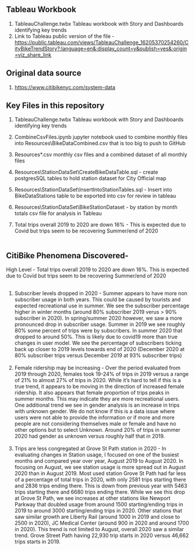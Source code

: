 ## Tableau Workbook
1) TableauChallenge.twbx  Tableau workbook with Story and Dashboards identifying key trends <br />
2) Link to Tableau public version of the file - https://public.tableau.com/views/TableauChallenge_16205370254260/CityBikeTrendStory?:language=en&:display_count=y&publish=yes&:origin=viz_share_link <br />

## Original data source
1) https://www.citibikenyc.com/system-data

## Key Files in this repository
1) TableauChallenge.twbx  Tableau workbook with Story and Dashboards identifying key trends <br />
2) CombineCsvFiles.ipynb jupyter notebook used to combine monthly files into Resources\BikeDataCombined.csv that is too big to push to GitHub<br />
3) Resources\*.csv monthly csv files and a combined dataset of all monthly files <br />
4) Resources\StationDataSet\CreateBikeDataTable.sql - create postgresSQL tables to hold station dataset for City Official map<br />
5) Resources\StationDataSet\InsertIntoStationTables.sql - Insert into BikeDataStations table to be exported into csv for review in tableau<br />
6) Resources\StationDataSet\BikeStationDataset - by station by month totals csv file for analysis in Tableau<br />


1) Total trips overall 2019 to 2020 are down 16% - This is expected due to Covid but trips seem to be recovering Summer/end of 2020<br /><br />

## CitiBike Phenomena Discovered- 
High Level -  Total trips overall 2019 to 2020 are down 16%.  This is expected due to Covid but trips seem to be recovering Summer/end of 2020<br /><br />
1) Subscriber levels dropped in 2020 - Summer appears to have more non subscriber usage in both years.  This could be caused by tourists and expected recreational use in summer.  We see the subscriber percentage higher in winter months (around 80% subscriber 2019 verus > 90% subscriber in 2020). In spring/summer 2020 however, we saw a more pronounced drop in subscriber usage.  Summer in 2019 we see roughly 80% some percent of trips were by subscribers.  In summer 2020 that dropped to around 50%.  This is likely due to covid19 more than true changes in user model.  We see the percentage of subscribers ticking back up closer to 2019 levels towards end of 2020 (December 2020 at 80% subscriber trips versus December 2019 at 93% subscriber trips) <br /><br />
2) Female ridership may be increasing - Over the period evaluated from 2019 through 2020, females took 19-24% of trips in 2019 versus a range of 21% to almost 27% of trips in 2020.  While it’s hard to tell if this is a true trend, it appears to be moving in the direction of increased female ridership.  It also appears that female proportion of trips peaks in summer months.  This may indicate they are more recreational users.  One additional trend we see in gender analysis is an increase in trips with unknown gender.  We do not know if this is a data issue where users were not able to provide the information or if more and more people are not considering themselves male or female and have no other options but to select Unknown.  Around 20% of trips in summer 2020 had gender as unknown versus roughly half that in 2019.<br /><br />
3) Trips are less congregated at Grove St Path station in 2020 - In evaluating changes in Station usage, I focused on one of the busiest months and compared year over year, August 2019 to August 2020. In focusing on August, we see station usage is more spread out in August 2020 than in August 2019.  Most used station Grove St Path had far less of a percentage of total trips in 2020, with only 2581 trips starting there and 2836 trips ending there.  This is down from previous  year with 5463 trips starting there and 6680 trips ending there.  While we see this drop at Grove St Path, we see increases at other stations like Newport Parkway that doubled usage from around 1500 starting/ending trips in 2019 to around 3000 starting/ending trips in 2020.  Other stations that saw similar growth are Liberty Rail (around 1000 in 2019 and close to 2500 in 2020), JC Medical Center (around 900 in 2020 and around 1700 in 2020).  This trend is not limited to August, overall 2020 saw a similar trend.  Grove Street Path having 22,930 trip starts in 2020 versus 46,662 trips starts in 2019.<br /><br />
